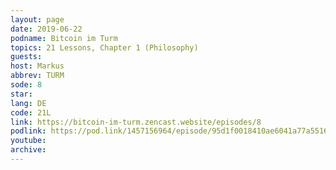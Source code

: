 ```yaml
---
layout: page
date: 2019-06-22
podname: Bitcoin im Turm
topics: 21 Lessons, Chapter 1 (Philosophy)
guests: 
host: Markus
abbrev: TURM
sode: 8
star: 
lang: DE
code: 21L
link: https://bitcoin-im-turm.zencast.website/episodes/8
podlink: https://pod.link/1457156964/episode/95d1f0018410ae6041a77a55163b90df
youtube: 
archive: 
---
```

